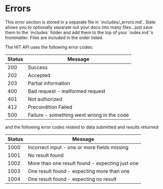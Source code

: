 # Errors

<aside class="notice">This error section is stored in a separate file in `includes/_errors.md`. Slate allows you to optionally separate out your docs into many files...just save them to the `includes` folder and add them to the top of your `index.md`'s frontmatter. Files are included in the order listed.</aside>

The HIT API uses the following error codes:


| Status      | Message                                           |
|-------------|---------------------------------------------------|
| 200         | Success                                           |
| 202         | Accepted                                          |
| 203         | Partial information                               |
| 400         | Bad request - malformed request                   |
| 401         | Not authorized                                    |
| 412         | Precondition Failed   |
| 500         | Failure - something went wrong in the code        |

and the following error codes related to data submitted and results returned

| Status      | Message                                           |
|-------------|---------------------------------------------------|
| 1000        | Incorrect input - one or more fields missing      |
| 1001        | No result found                                   |
| 1002        | More than one result found - expecting just one   |
| 1003        | One result found - expecting more than one        |
| 1004        | One result found - expecting no result            |
